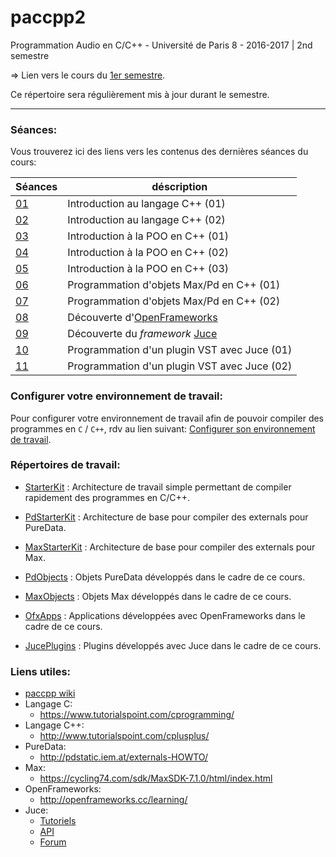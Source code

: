 # paccpp2
Programmation Audio en C/C++ - Université de Paris 8 - 2016-2017 | 2nd semestre

=> Lien vers le cours du [1er semestre](https://github.com/paccpp/paccpp).

Ce répertoire sera régulièrement mis à jour durant le semestre.

---

### Séances:

Vous trouverez ici des liens vers les contenus des dernières séances du cours:

| Séances   | déscription                               |
|-----------|-------------------------------------------|
|[01](s01)  | Introduction au langage C++ (01)          |
|[02](s02)  | Introduction au langage C++ (02)          |
|[03](s03)  | Introduction à la POO en C++ (01)         |
|[04](s04)  | Introduction à la POO en C++ (02)         |
|[05](s05)  | Introduction à la POO en C++ (03)         |
|[06](s06)  | Programmation d'objets Max/Pd en C++ (01) |
|[07](s07)  | Programmation d'objets Max/Pd en C++ (02) |
|[08](s08)  | Découverte d'[OpenFrameworks](http://openframeworks.cc/) |
|[09](s09)  | Découverte du *framework* [Juce](https://www.juce.com/)  |
|[10](s10)  | Programmation d'un plugin VST avec Juce (01) |
|[11](s11)  | Programmation d'un plugin VST avec Juce (02) |

### Configurer votre environnement de travail:
Pour configurer votre environnement de travail afin de pouvoir compiler des programmes en `C` / `C++`, rdv au lien suivant:
[Configurer son environnement de travail](setup/readme.md).

### Répertoires de travail:

- [StarterKit](https://github.com/paccpp/StarterKit) : Architecture de travail simple permettant de compiler rapidement des programmes en C/C++.

- [PdStarterKit](https://github.com/paccpp/PdStarterKit) : Architecture de base pour compiler des externals pour PureData.

- [MaxStarterKit](https://github.com/paccpp/MaxStarterKit) : Architecture de base pour compiler des externals pour Max.

- [PdObjects](https://github.com/paccpp/PdObjects) : Objets PureData développés dans le cadre de ce cours.

- [MaxObjects](https://github.com/paccpp/MaxObjects) : Objets Max développés dans le cadre de ce cours.

- [OfxApps](https://github.com/paccpp/OfxApps) : Applications développées avec OpenFrameworks dans le cadre de ce cours.

- [JucePlugins](https://github.com/paccpp/JucePlugins) : Plugins développés avec Juce dans le cadre de ce cours.

### Liens utiles:

- [paccpp wiki](https://github.com/paccpp/paccpp/wiki)
- Langage C:
  - https://www.tutorialspoint.com/cprogramming/
- Langage C++:
  - http://www.tutorialspoint.com/cplusplus/
- PureData:
  - http://pdstatic.iem.at/externals-HOWTO/
- Max:
  - https://cycling74.com/sdk/MaxSDK-7.1.0/html/index.html
- OpenFrameworks:
  - http://openframeworks.cc/learning/
- Juce:
  - [Tutoriels](https://www.juce.com/tutorials)
  - [API](https://www.juce.com/doc/classes)
  - [Forum](https://forum.juce.com/)
